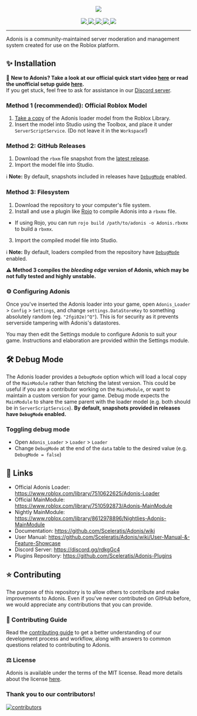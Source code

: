 <div align="center">
    <img src="https://images-ext-2.discordapp.net/external/aIBRjVfZJAGn2awfso3GY3kadhMQlVupqLEwnKGD3OE/https/repository-images.githubusercontent.com/55325103/2bed6800-bfef-11eb-835b-99b981918623?width=300&height=260"/>
    <div>&nbsp;</div>
    <a href="https://www.roblox.com/library/7510622625/">
        <img src="https://img.shields.io/static/v1?label=roblox&message=model&color=blue&logo=roblox&logoColor=white"/>
    </a>
    <a href="https://www.roblox.com/library/8612978896/">
        <img src="https://img.shields.io/badge/roblox-nightly-blueviolet?logo=roblox"/>
    </a>
    <a href="https://github.com/Sceleratis/Adonis/blob/master/LICENSE">
        <img src="https://img.shields.io/github/license/Sceleratis/Adonis"/>
    </a>
    <a href="https://github.com/Sceleratis/Adonis/releases">
        <img src="https://img.shields.io/github/v/release/Sceleratis/Adonis?label=version"/>
    </a>
    <a href="https://dvr.cx/discord">
        <img src="https://img.shields.io/discord/81902207070380032?label=discord&logo=discord&logoColor=white"/>
    </a>
</div>
<hr/> 

Adonis is a community-maintained server moderation and management system created for use on the Roblox platform.

## ✨ Installation

📢 **New to Adonis? Take a look at our official quick start video [here](https://youtu.be/1f9x9gdxLjw) or read the unofficial setup guide [here](https://devforum.roblox.com/t/1535122).**
<br>If you get stuck, feel free to ask for assistance in our [Discord server](https://discord.gg/H5RvTP3).

### Method 1 (recommended): Official Roblox Model

1. [Take a copy](https://www.roblox.com/library/7510622625/) of the Adonis loader model from the Roblox Library.
2. Insert the model into Studio using the Toolbox, and place it under `ServerScriptService`. (Do not leave it in the `Workspace`!)

### Method 2: GitHub Releases

1. Download the `rbxm` file snapshot from the [latest release](https://github.com/Sceleratis/Adonis/releases/latest).
2. Import the model file into Studio.

ℹ️ <b>Note:</b> By default, snapshots included in releases have <a href="#%EF%B8%8F-debug-mode">`DebugMode`</a> enabled.

### Method 3: Filesystem

1. Download the repository to your computer's file system.
2. Install and use a plugin like [Rojo](https://rojo.space/) to compile Adonis into a `rbxmx` file.
  * If using Rojo, you can run `rojo build /path/to/adonis -o Adonis.rbxmx` to build a `rbxmx`.
3. Import the compiled model file into Studio.

ℹ️ <b>Note:</b> By default, loaders compiled from the repository have <a href="#%EF%B8%8F-debug-mode">`DebugMode`</a> enabled.

**⚠️ Method 3 compiles the _bleeding edge_ version of Adonis, which may be not fully tested and highly unstable.**

### ⚙️ Configuring Adonis

Once you've inserted the Adonis loader into your game, open `Adonis_Loader` > `Config` > `Settings`, and change `settings.DataStoreKey` to something absolutely random (eg. `"2fgi02e)^Q"`). This is for security as it prevents serverside tampering with Adonis's datastores.

You may then edit the Settings module to configure Adonis to suit your game. Instructions and elaboration are provided within the Settings module.


## 🛠️ Debug Mode

The Adonis loader provides a `DebugMode` option which will load a local copy of the `MainModule` rather than fetching the latest version. This could be useful if you are a contributor working on the `MainModule`, or want to maintain a custom version for your game. Debug mode expects the `MainModule` to share the same parent with the loader model (e.g. both should be in `ServerScriptService`). **By default, snapshots provided in  releases have `DebugMode` enabled.**

### Toggling debug mode

* Open `Adonis_Loader` > `Loader` > `Loader`
* Change `DebugMode` at the end of the `data` table to the desired value (e.g. `DebugMode = false`)

## 🔗 Links
* Official Adonis Loader: https://www.roblox.com/library/7510622625/Adonis-Loader
* Official MainModule: https://www.roblox.com/library/7510592873/Adonis-MainModule
* Nightly MainModule: https://www.roblox.com/library/8612978896/Nightlies-Adonis-MainModule
* Documentation: https://github.com/Sceleratis/Adonis/wiki
* User Manual: https://github.com/Sceleratis/Adonis/wiki/User-Manual-&-Feature-Showcase
* Discord Server: https://discord.gg/rdkgGc4
* Plugins Repository: https://github.com/Sceleratis/Adonis-Plugins

## ⭐ Contributing

The purpose of this repository is to allow others to contribute and make improvements to Adonis. Even if you've never contributed on GitHub before, we would appreciate any contributions that you can provide.

### 📜 Contributing Guide

Read the [contributing guide](https://github.com/Sceleratis/Adonis/blob/master/CONTRIBUTING.md) to get a better understanding of our development process and workflow, along with answers to common questions related to contributing to Adonis.

### ⚖️ License

Adonis is available under the terms of the MIT license. Read more details about the license [here](https://github.com/Sceleratis/Adonis/blob/master/LICENSE).

### Thank you to our contributors!

[![contributors](https://contributors-img.web.app/image?repo=sceleratis/adonis)](https://github.com/sceleratis/adonis/graphs/contributors)
